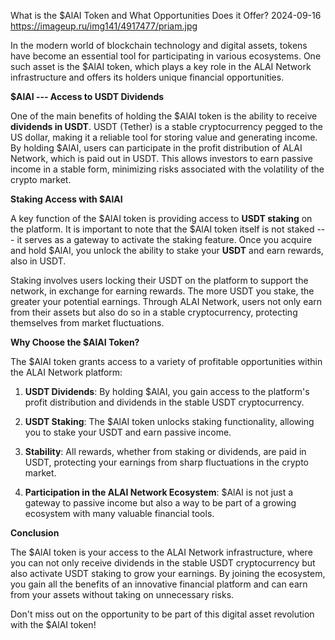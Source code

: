 What is the $AlAI Token and What Opportunities Does it Offer?
2024-09-16
https://imageup.ru/img141/4917477/priam.jpg

In the modern world of blockchain technology and digital assets, tokens
have become an essential tool for participating in various ecosystems.
One such asset is the \$AlAI token, which plays a key role in the ALAI
Network infrastructure and offers its holders unique financial
opportunities.

**\$AlAI --- Access to USDT Dividends**

One of the main benefits of holding the \$AlAI token is the ability to
receive **dividends in USDT**. USDT (Tether) is a stable cryptocurrency
pegged to the US dollar, making it a reliable tool for storing value and
generating income. By holding \$AlAI, users can participate in the
profit distribution of ALAI Network, which is paid out in USDT. This
allows investors to earn passive income in a stable form, minimizing
risks associated with the volatility of the crypto market.

**Staking Access with \$AlAI**

A key function of the \$AlAI token is providing access to **USDT
staking** on the platform. It is important to note that the \$AlAI token
itself is not staked --- it serves as a gateway to activate the staking
feature. Once you acquire and hold \$AlAI, you unlock the ability to
stake your **USDT** and earn rewards, also in USDT.

Staking involves users locking their USDT on the platform to support the
network, in exchange for earning rewards. The more USDT you stake, the
greater your potential earnings. Through ALAI Network, users not only
earn from their assets but also do so in a stable cryptocurrency,
protecting themselves from market fluctuations.

**Why Choose the \$AlAI Token?**

The \$AlAI token grants access to a variety of profitable opportunities
within the ALAI Network platform:

1.  **USDT Dividends**: By holding \$AlAI, you gain access to the
    platform\'s profit distribution and dividends in the stable USDT
    cryptocurrency.

2.  **USDT Staking**: The \$AlAI token unlocks staking functionality,
    allowing you to stake your USDT and earn passive income.

3.  **Stability**: All rewards, whether from staking or dividends, are
    paid in USDT, protecting your earnings from sharp fluctuations in
    the crypto market.

4.  **Participation in the ALAI Network Ecosystem**: \$AlAI is not just
    a gateway to passive income but also a way to be part of a growing
    ecosystem with many valuable financial tools.

**Conclusion**

The \$AlAI token is your access to the ALAI Network infrastructure,
where you can not only receive dividends in the stable USDT
cryptocurrency but also activate USDT staking to grow your earnings. By
joining the ecosystem, you gain all the benefits of an innovative
financial platform and can earn from your assets without taking on
unnecessary risks.

Don't miss out on the opportunity to be part of this digital asset
revolution with the \$AlAI token!
